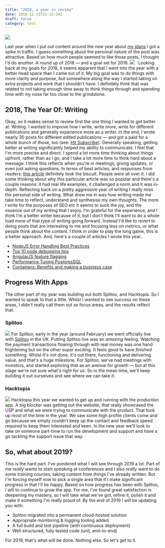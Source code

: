 ```yaml
---
title: "2018, a year in review"
date: 2018-12-31T21:15:34Z
draft: false
category: test
---
```


<img src="/loujaybee/img/cheltenham.JPG" />

Last year when I put out content around the new year about [my plans](https://www.thedevcoach.co.uk/one-thing-ill-focusing-2018/) I got a spike in traffic. I guess something about the personal nature of the post was attractive. Based on how much people seemed to like those posts, I thought I'd do another. A round up of 2018 — and a goal set for 2019. ![](https://www.thedevcoach.co.uk/wp-content/uploads/2018/12/Screenshot-2018-12-28-at-17.29.51.png)    Looking back at my goals for 2018, it seems apparent that I went into the year with a better head space than I came out of it. My big goal was to do things with more clarity and purpose, but somewhere along the way I started taking on extra projects and work that I shouldn't have. I definitely think that was related to not taking enough time away to think things through and spending time with my nose far too close to the grindstone.

2018, The Year Of: Writing
--------------------------

Okay, so it makes sense to review first the one thing I wanted to get better at: Writing. I wanted to improve how I write, write more, write for different publications and generally experience more as a writer. In the end, I wrote nearly 30 posts for different edited publications — and got a paid for a whole bunch of those, too (see: [Hit Subscribe](https://hitsubscribe.com)). Generally speaking, getting better at writing significantly helped my ability to communicate. I feel that I'm more precise and direct. I spend a lot more time thinking about things upfront, rather than as I go, and I take a lot more time to think hard about a message. I think this reflects when you're in meetings, giving updates, or even just asking questions. In terms of best articles, and responses from readers: [this article](https://simpleprogrammer.com/code-review-trunk-based-development/) definitely took the biscuit. People were all over it. I did some thinking about why this particular article was so popular and there's a couple reasons: it had real life examples, it challenged a norm and it was in-depth. Reflecting back on a pretty aggressive year of writing I really miss the personal side of writing. What drew me in was how writing made me take time to reflect, understand and synthesise my own thoughts. The more I write for the purposes of SEO etc it seems to suck the joy, and the essence out of my writing that I enjoy. I'm grateful for the experience, and I think I'm a better writer because of it, but I don't think I'll want to do a whole load more of that type of writing going forward. Instead I'd like to revert to doing posts that are interesting to me and focusing less on metrics, or what people think about the content. I think in order to play the long game, this is a better approach. And, here's a couple of articles I wrote this year:

*   [NodeJS Error Handling Best Practices](https://stackify.com/node-js-error-handling/)
*   [Top 10 node debugging tips](https://stackify.com/node-js-debugging-tips/)
*   [AngularJS feature flagging](https://rollout.io/blog/guide-feature-toggle-angular/)
*   [Performance Tuning PostgresSQL](https://stackify.com/postgresql-performance-tutorial/)
*   [Containers: Benefits and making a business case](https://blog.scalyr.com/2018/09/containers-benefits-making-business-case/)

Progress With Apps
------------------

The other part of my year was building out both Splitoo, and Hacktopia. So I wanted to speak to that a little. Whilst I wanted to see success on these areas, I didn't really call them out as focus areas, and the results reflect that.

### Splitoo

![](https://www.thedevcoach.co.uk/wp-content/uploads/2018/09/Screen-Shot-2018-09-29-at-15.35.58.png) For Splitoo, early in the year (around February) we went officially live with [Splitoo](http://splitoo.com) in the UK. Putting Splitoo live was an _amazing_ feeling. Watching the payment transactions flowing through with real money was one hand frightening but on the other super exciting. It feels good to have _finished_ something. Whilst it's not done, it's out there, functioning and delivering value, and that's a huge milestone. For Splitoo, we've had meetings with investors, and started exploring that as an avenue for growth — but at this stage we're not sure what's right for us. So in the mean time, we'll keep building it out ourselves and see where we can take it.

### Hacktopia

![](https://www.thedevcoach.co.uk/wp-content/uploads/2018/09/Screen-Shot-2018-09-29-at-15.35.35.png) Hacktopia this year we wanted to get up and running with the production app. A big blocker was getting out the website, that really showcased the USP and what we were trying to communicate with the product. That took up most of the time in the year. We saw some high profile clients come and go because we simply couldn't keep up the contact and feedback speed required to keep them interested and keen. In the new year we'll look to take on someone part-time to run the development and support and have a go tackling the support issue that way.

So, what about 2019?
--------------------

This is the hard part. I've pondered what I will see through 2019 a lot. Part of me _really_ wants to start speaking at conferences and I also _really_ want to do some training courses, taking content from things I've already written. But I'm forcing myself now to pick a single area that if I make significant progress in that I'll be happy. Based on how progress has been with Splitoo, I will to continue to grow the app. For me, I've found great satisfaction in deepening my mastery, so I will take what we've got, refine it, polish it and make it something I'm really proud of. By the end of 2019 I will be updating you with:

*   Splitoo migrated into a permanent cloud-hosted solution
*   Appropriate monitoring & logging tooling added
*   A full build and test pipeline (with continuous deployment)
*   Well structured, fully tested code (unit, end-to-end)

For 2019, that's what will be done. Nothing else. So let's get to it.